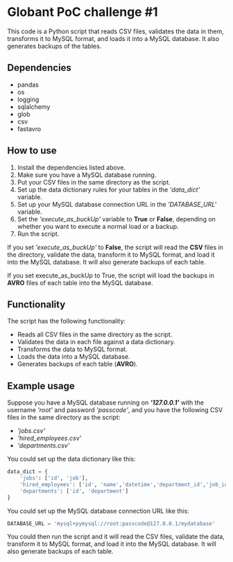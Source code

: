 # Globant PoC challenge #1

This code is a Python script that reads CSV files, validates the data in them, transforms it to MySQL format, and loads it into a MySQL database. It also generates backups of the tables.

## Dependencies
- pandas
- os
- logging
- sqlalchemy
- glob
- csv
- fastavro

## How to use
1. Install the dependencies listed above.
2. Make sure you have a MySQL database running.
3. Put your CSV files in the same directory as the script.
4. Set up the data dictionary rules for your tables in the _'data_dict'_ variable.
5. Set up your MySQL database connection URL in the _'DATABASE_URL'_ variable.
6. Set the _'execute_as_buckUp'_ variable to **True** or **False**, depending on whether you want to execute a normal load or a backup.
7. Run the script.

If you set _'execute_as_buckUp'_ to  **False**, the script will read the **CSV** files in the directory, validate the data, transform it to MySQL format, and load it into the MySQL database. It will also generate backups of each table.

If you set execute_as_buckUp to True, the script will load the backups in **AVRO** files of each table into the MySQL database.

## Functionality
The script has the following functionality:

- Reads all CSV files in the same directory as the script.
- Validates the data in each file against a data dictionary.
- Transforms the data to MySQL format.
- Loads the data into a MySQL database.
- Generates backups of each table (**AVRO**).

## Example usage
Suppose you have a MySQL database running on _**'127.0.0.1'**_ with the username _'root'_ and password _'passcode'_, and you have the following CSV files in the same directory as the script:

- _'jobs.csv'_
- _'hired_employees.csv'_
- _'departments.csv'_

You could set up the data dictionary like this:

```python
data_dict = {
    'jobs': ['id', 'job'],
    'hired_employees': ['id', 'name','datetime','department_id','job_id'],
    'departments': ['id', 'department']
}
```
You could set up the MySQL database connection URL like this:

```python
DATABASE_URL = 'mysql+pymysql://root:passcode@127.0.0.1/mydatabase'
```

You could then run the script and it will read the CSV files, validate the data, transform it to MySQL format, and load it into the MySQL database. It will also generate backups of each table.
